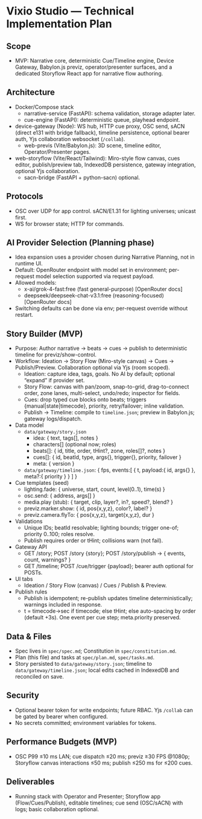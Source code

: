 Vixio Studio — Technical Implementation Plan
===========================================

Scope
-----
- MVP: Narrative core, deterministic Cue/Timeline engine, Device Gateway, Babylon.js previz, operator/presenter surfaces, and a dedicated Storyflow React app for narrative flow authoring.

Architecture
------------
- Docker/Compose stack
  - narrative-service (FastAPI): schema validation, storage adapter later.
  - cue-engine (FastAPI): deterministic queue, playhead endpoint.
- device-gateway (Node): WS hub, HTTP cue proxy, OSC send, sACN (direct e131 with bridge fallback), timeline persistence, optional bearer auth, Yjs collaboration websocket (`/collab`).
  - web-previs (Vite/Babylon.js): 3D scene, timeline editor, Operator/Presenter pages.
- web-storyflow (Vite/React/Tailwind): Miro-style flow canvas, cues editor, publish/preview tab, IndexedDB persistence, gateway integration, optional Yjs collaboration.
  - sacn-bridge (FastAPI + python-sacn) optional.

Protocols
---------
- OSC over UDP for app control. sACN/E1.31 for lighting universes; unicast first.
- WS for browser state; HTTP for commands.

AI Provider Selection (Planning phase)
-------------------------------------
- Idea expansion uses a provider chosen during Narrative Planning, not in runtime UI.
- Default: OpenRouter endpoint with model set in environment; per-request model selection supported via request payload.
- Allowed models:
  - x-ai/grok-4-fast:free (fast general-purpose) [OpenRouter docs]
  - deepseek/deepseek-chat-v3.1:free (reasoning-focused) [OpenRouter docs]
- Switching defaults can be done via env; per-request override without restart.

Story Builder (MVP)
-------------------
- Purpose: Author narrative → beats → cues → publish to deterministic timeline for previz/show-control.
- Workflow: Ideation → Story Flow (Miro-style canvas) → Cues → Publish/Preview. Collaboration optional via Yjs (room scoped).
  - Ideation: capture idea, tags, goals. No AI by default; optional “expand” if provider set.
  - Story Flow: canvas with pan/zoom, snap-to-grid, drag-to-connect order, zone lanes, multi-select, undo/redo; inspector for fields.
  - Cues: drop typed cue blocks onto beats; triggers {manual|state|timecode}, priority, retry/failover; inline validation.
  - Publish → Timeline: compile to `timeline.json`; preview in Babylon.js; gateway logs/dispatch.
- Data model
  - `data/gateway/story.json`
    - idea: { text, tags[], notes }
    - characters[] (optional now; roles)
    - beats[]: { id, title, order, tHint?, zone, roles[]?, notes }
    - cues[]: { id, beatId, type, args{}, trigger{}, priority, failover }
    - meta: { version }
  - `data/gateway/timeline.json`: { fps, events:[ { t, payload:{ id, args{} }, meta?:{ priority } } ] }
- Cue templates (seed)
  - lighting.fade: { universe, start, count, level(0..1), time(s) }
  - osc.send: { address, args[] }
  - media.play (stub): { target, clip, layer?, in?, speed?, blend? }
  - previz.marker.show: { id, pos{x,y,z}, color?, label? }
  - previz.camera.flyTo: { pos{x,y,z}, target{x,y,z}, dur }
- Validations
  - Unique IDs; beatId resolvable; lighting bounds; trigger one-of; priority 0..100; roles resolve.
  - Publish requires order or tHint; collisions warn (not fail).
- Gateway API
  - GET /story; POST /story {story}; POST /story/publish → { events, count, warnings? }
  - GET /timeline; POST /cue/trigger {payload}; bearer auth optional for POSTs.
- UI tabs
  - Ideation / Story Flow (canvas) / Cues / Publish & Preview.
- Publish rules
  - Publish is idempotent; re-publish updates timeline deterministically; warnings included in response.
  - t = timecode→sec if timecode; else tHint; else auto-spacing by order (default +3s). One event per cue step; meta.priority preserved.

Data & Files
------------
- Spec lives in `spec/spec.md`; Constitution in `spec/constitution.md`.
- Plan (this file) and tasks at `spec/plan.md`, `spec/tasks.md`.
- Story persisted to `data/gateway/story.json`; timeline to `data/gateway/timeline.json`; local edits cached in IndexedDB and reconciled on save.

Security
--------
- Optional bearer token for write endpoints; future RBAC. Yjs `/collab` can be gated by bearer when configured.
- No secrets committed; environment variables for tokens.

Performance Budgets (MVP)
-------------------------
- OSC P99 ≤10 ms LAN; cue dispatch ≤20 ms; previz ≥30 FPS @1080p; Storyflow canvas interactions ≤50 ms; publish ≤250 ms for ≤200 cues.

Deliverables
------------
- Running stack with Operator and Presenter; Storyflow app (Flow/Cues/Publish), editable timelines; cue send (OSC/sACN) with logs; basic collaboration optional.

